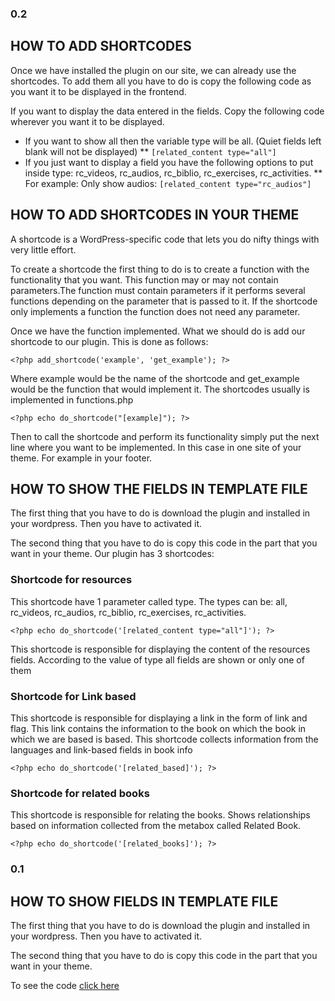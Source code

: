 ### 0.2
## HOW TO ADD SHORTCODES 

Once we have installed the plugin on our site, we can already use the shortcodes. To add them all you have to do is copy the following code as you want it to be displayed in the frontend.

If you want to display the data entered in the fields. Copy the following code wherever you want it to be displayed.

* If you want to show all then the variable type will be all. (Quiet fields left blank will not be displayed)
** `[related_content type="all"]`
* If you just want to display a field you have the following options to put inside type: rc_videos, rc_audios, rc_biblio, rc_exercises, rc_activities.
** For example: Only show audios: `[related_content type="rc_audios"]`


## HOW TO ADD SHORTCODES IN YOUR THEME

A shortcode is a WordPress-specific code that lets you do nifty things with very little effort. 

To create a shortcode the first thing to do is to create a function with the functionality that you want. This function may or may not contain parameters.The function must contain parameters if it performs several functions depending on the parameter that is passed to it. If the shortcode only implements a function the function does not need any parameter. 

Once we have the function implemented. What we should do is add our shortcode to our plugin. This is done as follows:

`<?php add_shortcode('example', 'get_example'); ?>`

Where example would be the name of the shortcode and get_example would be the function that would implement it. The shortcodes usually is implemented in functions.php

`<?php echo do_shortcode("[example]"); ?>`


Then to call the shortcode and perform its functionality simply put the next line where you want to be implemented. In this case in one site of your theme.
For example in your footer.


## HOW TO SHOW THE FIELDS IN TEMPLATE FILE

The first thing that you have to do is download the plugin and installed in your wordpress. Then you have to activated it. 

The second thing that you have to do  is copy this code in the part that you want in your theme. Our plugin has 3 shortcodes:

### Shortcode for resources
This shortcode have 1 parameter called type. The types can be: all, rc_videos, rc_audios, rc_biblio, rc_exercises, rc_activities.

`<?php echo do_shortcode('[related_content type="all"]'); ?>`

This shortcode is responsible for displaying the content of the resources fields. According to the value of type all fields are shown or only one of them

### Shortcode for Link based

This shortcode is responsible for displaying a link in the form of link and flag. This link contains the information to the book on which the book in which we are based is based. This shortcode collects information from the languages and link-based fields in book info

`<?php echo do_shortcode('[related_based]'); ?>`

### Shortcode for related books

This shortcode is responsible for relating the books. Shows relationships based on information collected from the metabox called Related Book.

`<?php echo do_shortcode('[related_books]'); ?>`



### 0.1

## HOW TO SHOW FIELDS IN TEMPLATE FILE

The first thing that you have to do is download the plugin and installed in your wordpress. Then you have to activated it. 

The second thing that you have to do  is copy this code in the part that you want in your theme. 

To see the code [click here](https://gist.githubusercontent.com/colomet/7d30eef2f7bd2ad81301b335d6e3c673/raw/c481692d7c013c4aa35602f9313c183a70de453b/PB_RC-show_in_template_files.php)
